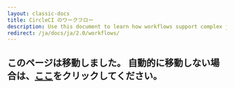 ```yaml
---
layout: classic-docs
title: CircleCI のワークフロー
description: Use this document to learn how workflows support complex job orchestration using a simple set of configuration keys.
redirect: /ja/docs/ja/2.0/workflows/
---
```


<h2>このページは移動しました。 自動的に移動しない場合は、<a href="/docs/ja/2.0/workflows/">ここ</a>をクリックしてください。</h2>
